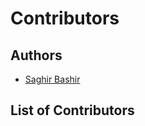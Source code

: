 Contributors
============

## Authors
- [Saghir Bashir](https://github.com/saghirb)

## List of Contributors
